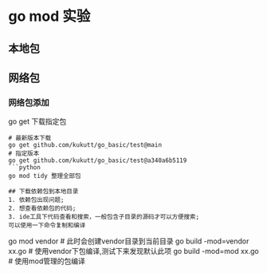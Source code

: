 # go mod 实验

## 本地包

## 网络包

### 网络包添加
go get 下载指定包
```
# 最新版本下载
go get github.com/kukutt/go_basic/test@main
# 指定版本
go get github.com/kukutt/go_basic/test@a340a6b5119
```python
go mod tidy 整理全部包

## 下载依赖包到本地目录
1. 依赖包出现问题;
2. 想查看依赖包的代码;
3. ide工具下代码查看和搜索，一般包含子目录的源码才可以方便搜索;
可以使用一下命令复制和编译
```
go mod vendor              # 此时会创建vendor目录到当前目录
go build -mod=vendor xx.go # 使用vendor下包编译,测试下来发现默认此项
go build -mod=mod xx.go    # 使用mod管理的包编译
```
